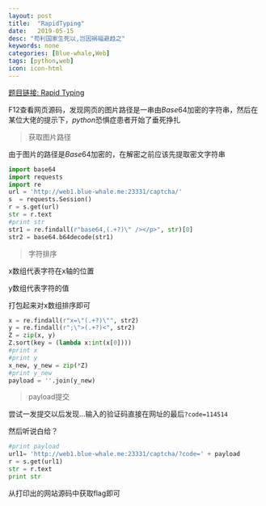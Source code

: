```yaml
---
layout: post
title:  "RapidTyping"
date:   2019-05-15
desc: "苟利国家生死以,岂因祸福避趋之"
keywords: none
categories: [Blue-whale,Web]
tags: [python,web]
icon: icon-html
---
```


[题目链接: Rapid Typing](http://123.207.149.64:23331/captcha/)

F12查看网页源码，发现网页的图片路径是一串由$Base64$加密的字符串，然后在某位大佬的提示下，$python$恐惧症患者开始了垂死挣扎

> 获取图片路径

由于图片的路径是$Base64$加密的，在解密之前应该先提取密文字符串

``` python
import base64
import requests
import re
url = 'http://web1.blue-whale.me:23331/captcha/'
s  = requests.Session()
r = s.get(url)
str = r.text
#print str
str1 = re.findall(r"base64,(.+?)\" /></p>", str)[0]
str2 = base64.b64decode(str1)
```

> 字符排序

x数组代表字符在x轴的位置

y数组代表字符的值

打包起来对x数组排序即可

``` python
x = re.findall(r"x=\"(.+?)\"", str2)
y = re.findall(r";\">(.+?)<", str2)
Z = zip(x, y)
Z.sort(key = (lambda x:int(x[0])))
#print x
#print y
x_new, y_new = zip(*Z)
#print y_new
payload = ''.join(y_new)
```

> payload提交

尝试一发提交以后发现...输入的验证码直接在网址的最后`?code=114514`

然后听说白给？

```python
#print payload
url1= 'http://web1.blue-whale.me:23331/captcha/?code=' + payload
r = s.get(url1)
str = r.text
print str
```

从打印出的网站源码中获取flag即可